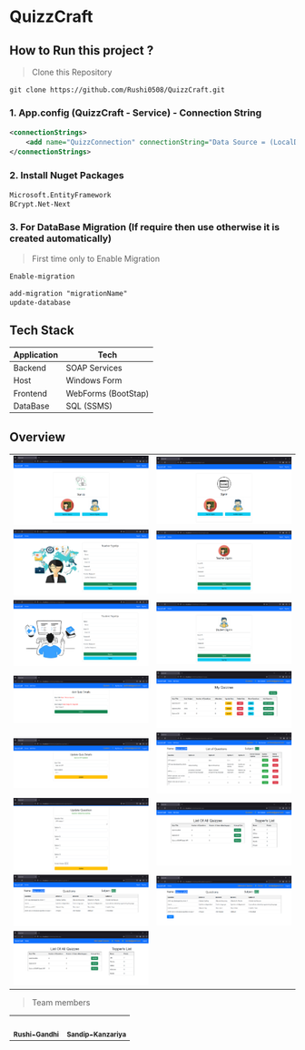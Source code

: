 # QuizzCraft

## How to Run this project ?

> Clone this Repository

```
git clone https://github.com/Rushi0508/QuizzCraft.git
```

### 1. App.config (QuizzCraft - Service) - Connection String

```xml
<connectionStrings>
	<add name="QuizzConnection" connectionString="Data Source = (LocalDB)\MSSQLLocalDB; Initial Catalog = QuizzCraft; Integrated Security = True" providerName="System.Data.SqlClient" />
</connectionStrings>
```

### 2. Install Nuget Packages

```
Microsoft.EntityFramework
BCrypt.Net-Next
```


### 3. For DataBase Migration (If require then use otherwise it is created automatically)
> First time only to Enable Migration
```
Enable-migration 
```

```
add-migration "migrationName"
update-database
```

## Tech Stack

| Application        | Tech                  |
| ------------------ | --------------------- |
| Backend            |  SOAP Services         |
| Host               |  Windows Form         |
| Frontend           |  WebForms (BootStap)  |
| DataBase           | SQL (SSMS)            |

## Overview 
|                           |                           |
| ------------------------- | ------------------------- |
| ![alt text](ScreenShots/image-1.png)  | ![alt text](ScreenShots/image-2.png)  |
| ![alt text](ScreenShots/image-3.png)  | ![alt text](ScreenShots/image-5.png)  |
| ![alt text](ScreenShots/image-4.png)  | ![alt text](ScreenShots/image-6.png)  |
| ![alt text](ScreenShots/image-7.png)  | ![alt text](ScreenShots/image-8.png)  |
| ![alt text](ScreenShots/image-9.png)  | ![alt text](ScreenShots/image-10.png) |
| ![alt text](ScreenShots/image-11.png) | ![alt text](ScreenShots/image-12.png) |
| ![alt text](ScreenShots/image-13.png) | ![alt text](ScreenShots/image-14.png) |
| ![alt text](ScreenShots/image-15.png)| |


> Team members

<table>
  <tr>
    <td align="center">
        <a href="https://github.com/Rushi0508/QuizzCraft/graphs/contributors">
            <img src="https://github.com/Rushi0508.png" width="100px;" alt=""/>
            <br />
            <sub><b>Rushi-Gandhi</b></sub>
        </a>
        <br />
    </td>
    <td align="center">
        <a href="https://github.com/Rushi0508/QuizzCraft/graphs/contributors">
            <img src="https://github.com/Sandip-Kanzariya.png" width="100px;" alt=""/>
            <br />
            <sub><b>Sandip-Kanzariya</b></sub>
        </a>
        <br />
    </td>
    </tr>
</table>
